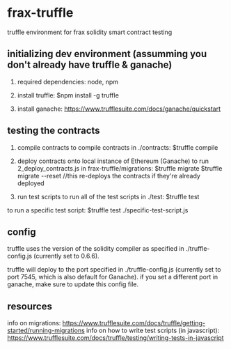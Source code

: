 # frax-truffle
truffle environment for frax solidity smart contract testing


## initializing dev environment (assumming you don't already have truffle & ganache)
1. required dependencies: node, npm

2. install truffle:
  $npm install -g truffle
  
3. install ganache:
  https://www.trufflesuite.com/docs/ganache/quickstart

## testing the contracts

1. compile contracts
to compile contracts in ./contracts:
  $truffle compile
  
2. deploy contracts onto local instance of Ethereum (Ganache)
to run 2_deploy_contracts.js in frax-truffle/migrations:
  $truffle migrate
  $truffle migrate --reset //this re-deploys the contracts if they're already deployed

3. run test scripts
to run all of the test scripts in ./test:
  $truffle test
  
to run a specific test script:
  $truffle test ./specific-test-script.js
  
  
## config
truffle uses the version of the solidity compiler as specified in ./truffle-config.js (currently set to 0.6.6).

truffle will deploy to the port specified in ./truffle-config.js (currently set to port 7545, which is also default for Ganache). if you
set a different port in ganache, make sure to update this config file.
  
## resources
info on migrations: https://www.trufflesuite.com/docs/truffle/getting-started/running-migrations
info on how to write test scripts (in javascript): https://www.trufflesuite.com/docs/truffle/testing/writing-tests-in-javascript
